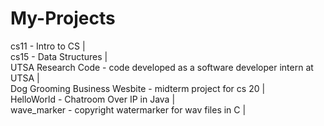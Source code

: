 # My-Projects
cs11 - Intro to CS |  
cs15 - Data Structures |  
UTSA Research Code - code developed as a software developer intern at UTSA |  
Dog Grooming Business Wesbite - midterm project for cs 20 |  
HelloWorld - Chatroom Over IP in Java |  
wave_marker - copyright watermarker for wav files in C |  
